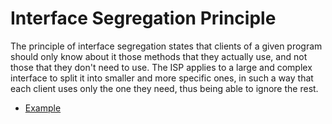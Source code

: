 # Interface Segregation Principle
The principle of interface segregation states that clients of a given program should only know about it those methods that they actually use, and not those that they don't need to use. The ISP applies to a large and complex interface to split it into smaller and more specific ones, in such a way that each client uses only the one they need, thus being able to ignore the rest.

- [Example](https://github.com/Nahuelluca20/design-patterns-typescript/blob/main/InterfaceSegregationPrinciple/InterfaceSegregationPrinciple.ts)